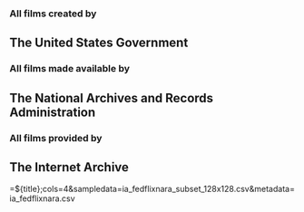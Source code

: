 ### All films created by
## The United States Government

### All films made available by
## The National Archives and Records Administration

### All films provided by
## The Internet Archive

=${title};cols=4&sampledata=ia_fedflixnara_subset_128x128.csv&metadata=ia_fedflixnara.csv
